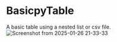 # BasicpyTable
A basic table using a nested list or csv file.
![Screenshot from 2025-01-26 21-33-33](https://github.com/user-attachments/assets/3b0e0452-9da6-47ee-8ac6-409cd8670015)
